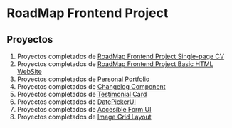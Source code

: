 # RoadMap Frontend Project
## Proyectos
1. Proyectos completados de [RoadMap Frontend Project Single-page CV](https://roadmap.sh/projects/single-page-cv)
2. Proyectos completados de [RoadMap Frontend Project Basic HTML WebSite](https://roadmap.sh/projects/basic-html-website)
3. Proyectos completados de [Personal Portfolio](https://roadmap.sh/projects/portfolio-website)
4. Proyectos completados de [Changelog Component](https://roadmap.sh/projects/changelog-component)
5. Proyectos completados de [Testimonial Card](https://roadmap.sh/projects/testimonial-cards)
6. Proyectos completados de [DatePickerUI](https://roadmap.sh/projects/datepicker-ui?fl=0)
7. Proyectos completados de [Accesible Form UI](https://roadmap.sh/projects/accessible-form-ui)
8. Proyectos completados de [Image Grid Layout](https://roadmap.sh/projects/image-grid?fl=0)